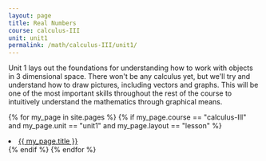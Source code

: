 ```yaml
---
layout: page
title: Real Numbers
course: calculus-III
unit: unit1
permalink: /math/calculus-III/unit1/
---
```


Unit 1 lays out the foundations for understanding how to work with objects in 3 dimensional space. There won't be any calculus yet, but we'll try and understand how to draw pictures, including vectors and graphs. This will be one of the most important skills throughout the rest of the course to intuitively understand the mathematics through graphical means. 

{% for my_page in site.pages %}
{% if  my_page.course == "calculus-III" and my_page.unit == "unit1" and my_page.layout == "lesson"  %}
<li> <a class="page-link" href="{{ my_page.url | prepend: site.baseurl }}">{{ my_page.title }}</a> </li>
{% endif %}
{% endfor %}
